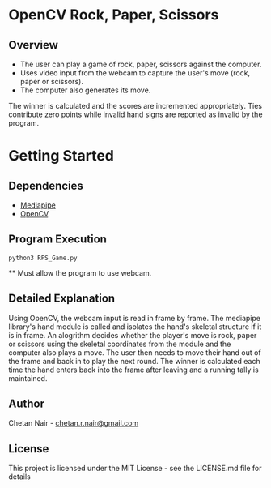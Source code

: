 # OpenCV Rock, Paper, Scissors

## Overview

- The user can play a game of rock, paper, scissors against the computer.
- Uses video input from the webcam to capture the user's move (rock, paper or scissors).
- The computer also generates its move.

The winner is calculated and the scores are incremented appropriately.
Ties contribute zero points while invalid hand signs are reported as invalid by the program.

# Getting Started

## Dependencies

* [Mediapipe](https://google.github.io/mediapipe/)
* [OpenCV](https://opencv.org).

## Program Execution

```
python3 RPS_Game.py
```

\*\* Must allow the program to use webcam.

## Detailed Explanation

Using OpenCV, the webcam input is read in frame by frame. The mediapipe library's hand module is called and isolates the hand's skeletal structure if it is in frame. An alogrithm decides whether the player's move is rock, paper or scissors using the skeletal coordinates from the module and the computer also plays a move. The user then needs to move their hand out of the frame and back in to play the next round. The winner is calculated each time the hand enters back into the frame after leaving and a running tally is maintained.

## Author

Chetan Nair - chetan.r.nair@gmail.com

## License

This project is licensed under the MIT License - see the LICENSE.md file for details
